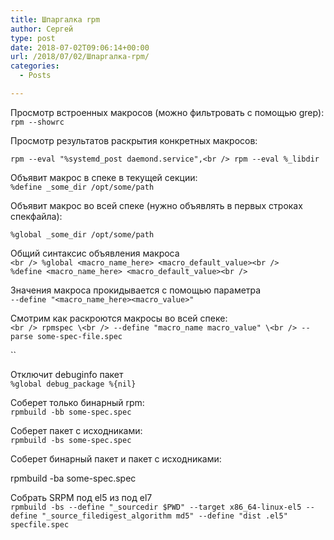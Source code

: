 ```yaml
---
title: Шпаргалка rpm
author: Сергей
type: post
date: 2018-07-02T09:06:14+00:00
url: /2018/07/02/Шпаргалка-rpm/
categories:
  - Posts

---
```

Просмотр встроенных макросов (можно фильтровать с помощью grep):  
<code lang="bash">rpm --showrc</code>

Просмотр результатов раскрытия конкретных макросов:

`rpm --eval "%systemd_post daemond.service",<br />
rpm --eval %_libdir`

Объявит макрос в спеке в текущей секции:  
`%define _some_dir /opt/some/path`

Объявит макрос во всей спеке (нужно объявлять в первых строках спекфайла):

`%global _some_dir /opt/some/path`

Общий синтаксис объявления макроса  
`<br />
%global <macro_name_here> <macro_default_value><br />
%define <macro_name_here> <macro_default_value><br />
` 

Значения макроса прокидывается с помощью параметра  
`--define "<macro_name_here><macro_value>"`

Смотрим как раскроются макросы во всей спеке:  
`<br />
rpmspec \<br />
--define "macro_name macro_value" \<br />
--parse some-spec-file.spec`

``

Отключит debuginfo пакет  
`%global debug_package %{nil}`

Соберет только бинарный rpm:  
`rpmbuild -bb some-spec.spec`

Соберет пакет с исходниками:  
`rpmbuild -bs some-spec.spec`

Соберет бинарный пакет и пакет с исходниками:

rpmbuild -ba some-spec.spec

Собрать SRPM под el5 из под el7  
`rpmbuild -bs --define "_sourcedir $PWD" --target x86_64-linux-el5 --define "_source_filedigest_algorithm md5" --define "dist .el5" specfile.spec`